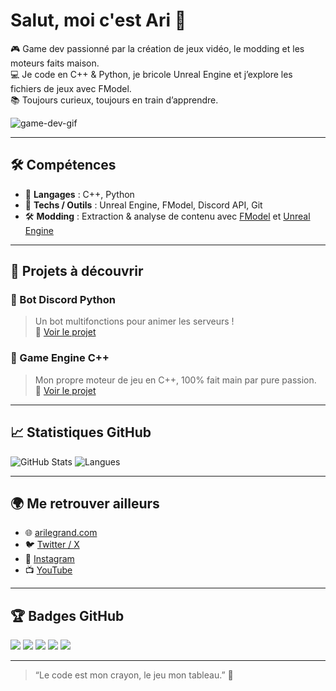 # Salut, moi c'est Ari 👋

🎮 Game dev passionné par la création de jeux vidéo, le modding et les moteurs faits maison.  
💻 Je code en C++ & Python, je bricole Unreal Engine et j’explore les fichiers de jeux avec FModel.  
📚 Toujours curieux, toujours en train d’apprendre.

![game-dev-gif](https://media.giphy.com/media/LHZyixOnHwDDy/giphy.gif)

---

## 🛠️ Compétences

- 🧠 **Langages** : C++, Python
- 🧰 **Techs / Outils** : Unreal Engine, FModel, Discord API, Git
- 🛠️ **Modding** : Extraction & analyse de contenu avec [FModel](https://fmodel.app/) et [Unreal Engine](https://www.unrealengine.com/)

---

## 🚀 Projets à découvrir

### 🐍 Bot Discord Python
> Un bot multifonctions pour animer les serveurs !  
🔗 [Voir le projet](https://github.com/AriLeGrand/discordbot)

### 🧱 Game Engine C++
> Mon propre moteur de jeu en C++, 100% fait main par pure passion.  
🔗 [Voir le projet](https://github.com/AriLeGrand/Dark-Matter-Engine)


---

## 📈 Statistiques GitHub

![GitHub Stats](https://github-readme-stats.vercel.app/api?username=AriLeGrand&show_icons=true&theme=tokyonight)
![Langues](https://github-readme-stats.vercel.app/api/top-langs/?username=AriLeGrand&layout=compact&theme=tokyonight)

---

## 🌍 Me retrouver ailleurs

- 🌐 [arilegrand.com](https://arilegrand.com)
- 🐦 [Twitter / X](https://twitter.com/arilegrand)
- 📸 [Instagram](https://instagram.com/ari.legrand)
- 📺 [YouTube](https://youtube.com/@arilegrand)
---

## 🏆 Badges GitHub

![](https://img.shields.io/badge/-C++-00599C?style=flat-square&logo=c%2B%2B&logoColor=white)
![](https://img.shields.io/badge/-Python-3776AB?style=flat-square&logo=python&logoColor=white)
![](https://img.shields.io/badge/-Unreal%20Engine-0E1128?style=flat-square&logo=unrealengine&logoColor=white)
![](https://img.shields.io/badge/-FModel-FF3D00?style=flat-square&logoColor=white)
![](https://img.shields.io/github/followers/AriLeGrand?style=social)

---

> “Le code est mon crayon, le jeu mon tableau.” 🎨
